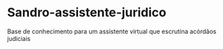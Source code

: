 # Sandro-assistente-juridico
Base de conhecimento para um assistente virtual que escrutina acórdãos judiciais
